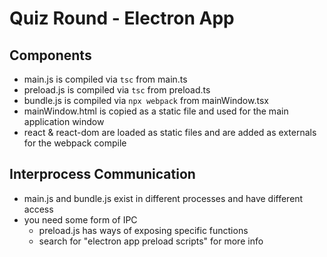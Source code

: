 # Quiz Round - Electron App

## Components
- main.js is compiled via `tsc` from main.ts
- preload.js is compiled via `tsc` from preload.ts
- bundle.js is compiled via `npx webpack` from mainWindow.tsx
- mainWindow.html is copied as a static file and used for the main application window
- react & react-dom are loaded as static files and are added as externals for the webpack compile

## Interprocess Communication
- main.js and bundle.js exist in different processes and have different access
- you need some form of IPC
    * preload.js has ways of exposing specific functions
    * search for "electron app preload scripts" for more info